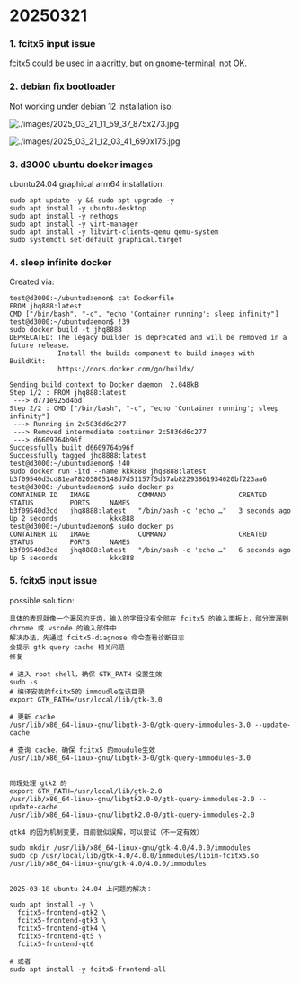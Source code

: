 # 20250321
### 1. fcitx5 input issue
fcitx5 could be used in alacritty, but on gnome-terminal, not OK.   

### 2. debian fix bootloader
Not working under debian 12 installation iso:    

![./images/2025_03_21_11_59_37_875x273.jpg](./images/2025_03_21_11_59_37_875x273.jpg)

![./images/2025_03_21_12_03_41_690x175.jpg](./images/2025_03_21_12_03_41_690x175.jpg)

### 3. d3000 ubuntu docker images
ubuntu24.04 graphical arm64 installation:     

```
sudo apt update -y && sudo apt upgrade -y
sudo apt install -y ubuntu-desktop
sudo apt install -y nethogs
sudo apt install -y virt-manager
sudo apt install -y libvirt-clients-qemu qemu-system
sudo systemctl set-default graphical.target

```

### 4. sleep infinite docker
Created via:     

```
test@d3000:~/ubuntudaemon$ cat Dockerfile 
FROM jhq888:latest
CMD ["/bin/bash", "-c", "echo 'Container running'; sleep infinity"]
test@d3000:~/ubuntudaemon$ !39
sudo docker build -t jhq8888 .
DEPRECATED: The legacy builder is deprecated and will be removed in a future release.
            Install the buildx component to build images with BuildKit:
            https://docs.docker.com/go/buildx/

Sending build context to Docker daemon  2.048kB
Step 1/2 : FROM jhq888:latest
 ---> d771e925d4bd
Step 2/2 : CMD ["/bin/bash", "-c", "echo 'Container running'; sleep infinity"]
 ---> Running in 2c5836d6c277
 ---> Removed intermediate container 2c5836d6c277
 ---> d6609764b96f
Successfully built d6609764b96f
Successfully tagged jhq8888:latest
test@d3000:~/ubuntudaemon$ !40
sudo docker run -itd --name kkk888 jhq8888:latest
b3f09540d3cd81ea78205805148d7d51157f5d37ab82293861934020bf223aa6
test@d3000:~/ubuntudaemon$ sudo docker ps
CONTAINER ID   IMAGE            COMMAND                  CREATED         STATUS         PORTS     NAMES
b3f09540d3cd   jhq8888:latest   "/bin/bash -c 'echo …"   3 seconds ago   Up 2 seconds             kkk888
test@d3000:~/ubuntudaemon$ sudo docker ps
CONTAINER ID   IMAGE            COMMAND                  CREATED         STATUS         PORTS     NAMES
b3f09540d3cd   jhq8888:latest   "/bin/bash -c 'echo …"   6 seconds ago   Up 5 seconds             kkk888

```

### 5. fcitx5 input issue
possible solution:      

```
具体的表现就像一个漏风的牙齿，输入的字母没有全部在 fcitx5 的输入面板上，部分泄漏到 chrome 或 vscode 的输入部件中
解决办法，先通过 fcitx5-diagnose 命令查看诊断日志
会提示 gtk query cache 相关问题
修复

# 进入 root shell，确保 GTK_PATH 设置生效
sudo -s
# 编译安装的fcitx5的 immoudle在该目录
export GTK_PATH=/usr/local/lib/gtk-3.0

# 更新 cache
/usr/lib/x86_64-linux-gnu/libgtk-3-0/gtk-query-immodules-3.0 --update-cache

# 查询 cache，确保 fcitx5 的moudule生效
/usr/lib/x86_64-linux-gnu/libgtk-3-0/gtk-query-immodules-3.0


同理处理 gtk2 的
export GTK_PATH=/usr/local/lib/gtk-2.0
/usr/lib/x86_64-linux-gnu/libgtk2.0-0/gtk-query-immodules-2.0 --update-cache
/usr/lib/x86_64-linux-gnu/libgtk2.0-0/gtk-query-immodules-2.0

gtk4 的因为机制变更，目前貌似误解，可以尝试（不一定有效）

sudo mkdir /usr/lib/x86_64-linux-gnu/gtk-4.0/4.0.0/immodules
sudo cp /usr/local/lib/gtk-4.0/4.0.0/immodules/libim-fcitx5.so /usr/lib/x86_64-linux-gnu/gtk-4.0/4.0.0/immodules


2025-03-18 ubuntu 24.04 上问题的解决：

sudo apt install -y \
  fcitx5-frontend-gtk2 \
  fcitx5-frontend-gtk3 \
  fcitx5-frontend-gtk4 \
  fcitx5-frontend-qt5 \
  fcitx5-frontend-qt6

# 或者
sudo apt install -y fcitx5-frontend-all
```
